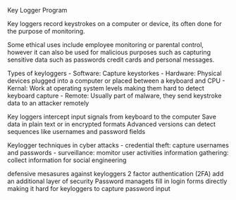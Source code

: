 Key Logger Program

Key loggers record keystrokes on a computer or device, its often done for the purpose of monitoring.

Some ethical uses include employee monitoring or parental control, however it can also be used for malicious purposes such as capturing sensitive data such as passwords credit cards and personal messages.

Types of keyloggers
    - Software: Capture keystorkes 
    - Hardware: Physical devices plugged into a computer or placed between a keyboard and CPU 
    - Kernal: Work at operating system levels making them hard to detect keyboard capture 
    - Remote: Usually part of malware, they send keystroke data to an attacker remotely

Key loggers intercept input signals from keyboard to the computer
Save data in plain text or in encrypted formats
Advanced versions can detect sequences like usernames and password fields

Keylogger techniques in cyber attacks
    - credential theft: capture usernames and passwords 
    - surveillance: momitor user activities 
    information gathering: collect information for social engineering

defensive mesasures against keyloggers
2 factor authentication (2FA) add an additional layer of security 
Password managets fill in login forms directly making it hard for keyloggers to capture password input

